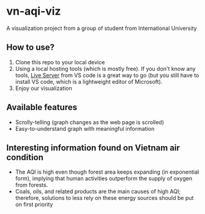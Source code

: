 # vn-aqi-viz
A visualization project from a group of student from International University

## How to use?
1. Clone this repo to your local device
2. Using a local hosting tools (which is mostly free). If you don't know any tools, [Live Server](https://marketplace.visualstudio.com/items?itemName=ritwickdey.LiveServer) from VS code is a great way to go (but you still have to install VS code, which is a lightweight editor of Microsoft).
3. Enjoy our visualization

## Available features
- Scrolly-telling (graph changes as the web page is scrolled)
- Easy-to-understand graph with meaningful information

## Interesting information found on Vietnam air condition
- The AQI is high even though forest area keeps expanding (in exponential form), implying that human activities outperform the supply of oxygen from forests.
- Coals, oils, and related products are the main causes of high AQI; therefore, solutions to less rely on these energy sources should be put on first priority
